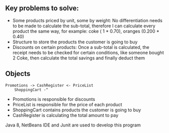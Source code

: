 ## Key problems to solve:
* Some products priced by unit, some by weight:
No differentiation needs to be made to calculate the sub-total, therefore I can calculate every product the same way, for example: coke ( 1 * 0.70), oranges (0.200 * 0.40)
* Structure to store the products the customer is going to buy
* Discounts on certain products:
Once a sub-total is calculated, the receipt needs to be checked for certain conditions, like someone bought 2 Coke, then calculate the total savings and finally deduct them

## Objects
```
Promotions -> CashRegister <- PriceList
    ShoppingCart -^
```
* Promotions is responsible for discounts
* PriceList is responsible for the price of each product
* ShoppingCart contains products the customer is going to buy
* CashRegister is calculating the total amount to pay

Java 8, NetBeans IDE and Junit are used to develop this program
